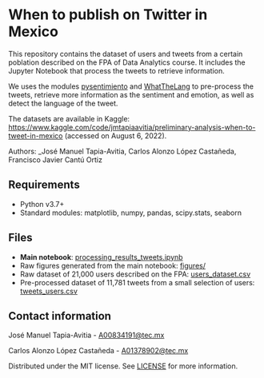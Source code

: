 # When to publish on Twitter in Mexico

This repository contains the dataset of users and tweets from a certain poblation described on the FPA of Data Analytics course. It includes the Jupyter Notebook that process the tweets to retrieve information.

We uses the modules [pysentimiento](https://pypi.org/project/pysentimiento/) and [WhatTheLang](https://pypi.org/project/whatthelang/) to pre-process the tweets, retrieve more information as the sentiment and emotion, as well as detect the language of the tweet.

The datasets are available in Kaggle: https://www.kaggle.com/code/jmtapiaavitia/preliminary-analysis-when-to-tweet-in-mexico (accessed on August 6, 2022).

Authors: _José Manuel Tapia-Avitia, Carlos Alonzo López Castañeda, Francisco Javier Cantú Ortiz

## Requirements

- Python v3.7+
- Standard modules: matplotlib, numpy, pandas, scipy.stats, seaborn

## Files

- **Main notebook**: [processing_results_tweets.ipynb](./processing_results_tweets.ipynb)
- Raw figures generated from the main notebook: [figures/](./figures/)
- Raw dataset of 21,000 users described on the FPA: [users_dataset.csv](./datasets/users_dataset.csv)
- Pre-processed dataset of 11,781 tweets from a small selection of users: [tweets_users.csv](./datasets/tweets_users.csv)

## Contact information

José Manuel Tapia-Avitia - [A00834191@tec.mx](mailto:A00834191@tec.mx)

Carlos Alonzo López Castañeda - [A01378902@tec.mx](mailto:A01378902@tec.mx)

Distributed under the MIT license. See [LICENSE](./LICENSE) for more information.
